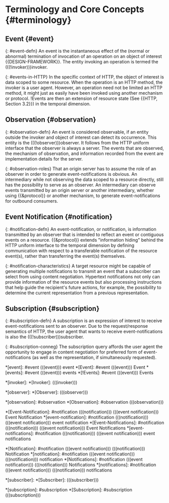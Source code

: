 # Terminology and Core Concepts {#terminology}

## Event {#event}

{: #event-defn}
An event is the instantaneous effect of the (normal or abnormal) termination of invocation of an operation on an object of interest {{DESIGN-FRAMEWORK}}. The entity invoking an operation is termed the (((!invoker)))invoke&zwnj;r.

{: #events-in-HTTP}
In the specific context of HTTP, the object of interest is data scoped to some resource. When the operation is an HTTP method, the invoker is a user agent. However, an operation need not be limited an HTTP method, it might just as easily have been invoked using another mechanism or protocol. !Events are then an extension of resource state (See {{HTTP, Section 3.2}}) in the temporal dimension.

## Observation {#observation}

{: #observation-defn}
An event is considered observable, if an entity outside the invoker and object of interest can detect its occurrence. This entity is the (((!observer)))observe&zwnj;r. It follows from the HTTP uniform interface that the observer is always a server. The events that are observed, the mechanism of observation, and information recorded from the event are implementation details for the server.

{: #observation-roles}
That an origin server has to assume the role of an observer in order to generate event-notifications is obvious. An intermediary while not observing the data scoped to a resource directly, still has the possibility to serve as an observer. An intermediary can observe events transmitted by an origin server or another intermediary, whether using {{&protocol}} or another mechanism, to generate event-notifications for outbound consumers.

## Event Notification {#notification}

{: #notification-defn}
An event-notification, or notification, is information transmitted by an observer that is intended to reflect an event or contiguous events on a resource. {{&protocol}} extends "information hiding" behind the HTTP uniform interface to the temporal dimension by defining communication with respect to a transferable notification of the resource event(s), rather than transferring the event(s) themselves.

{: #notification-characteristics}
A target resource might be capable of generating multiple notifications to transmit an event that a subscriber can select from using content negotiation. Hypertext notifications not only can provide information of the resource events but also processing instructions that help guide the recipient's future actions, for example, the possibility to determine the current representation from a previous representation.

## Subscription {#subscription}

{: #subscription-defn}
A subscription is an expression of interest to receive event-notifications sent to an observer. Due to the request/response semantics of HTTP, the user agent that wants to receive event-notifications is also the (((!subscriber)))subscribe&zwnj;r.

{: #subscription-conneg}
The subscription query affords the user agent the opportunity to engage in content negotiation for preferred form of event-notifications (as well as the representation, if simultaneously requested).

*[event]: #event (((event))) event
*[Event]: #event (((event))) Event
*[events]: #event (((event))) events
*[!Events]: #event (((event))) Events

*[invoker]:
*[Invoker]: (((invoker)))

*[observer]:
*[Observer]: (((observer)))

*[observation]: #observation
*[Observation]: #observation (((observation)))

*[Event-Notification]: #notification (((notification))) (((event notification))) Event Notification
*[event-notification]: #notification (((notification))) (((event notification))) event notification
*[Event-Notifications]: #notification (((notification))) (((event notification))) Event Notifications
*[event-notifications]: #notification (((notification))) (((event notification))) event notifications

*[Notification]: #notification (((event notification))) (((notification))) Notification
*[notification]: #notification (((event notification))) (((notification))) notification
*[Notifications]: #notification (((event notification))) (((notification))) Notifications
*[notifications]: #notification (((event notification))) (((notification))) notifications

*[subscriber]:
*[Subscriber]: (((subscriber)))

*[subscription]: #subscription
*[Subscription]: #subscription (((subscription)))
